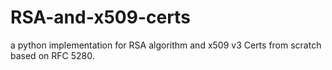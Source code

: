 # RSA-and-x509-certs

a python implementation for RSA algorithm and x509 v3 Certs from scratch based on RFC 5280.
